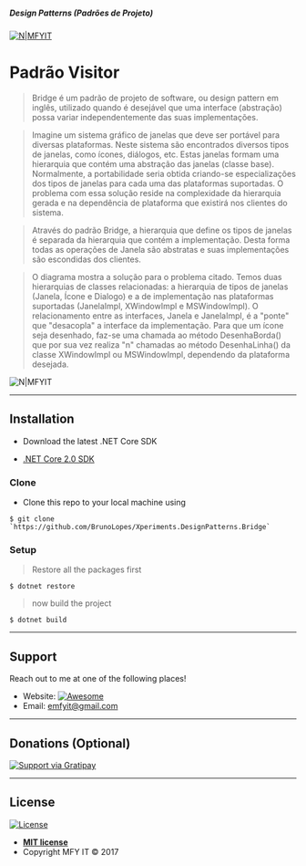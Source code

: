 ##### Design Patterns (Padrões de Projeto)     
[![N|MFYIT](https://contrib.azurewebsites.net/mfyit_card.png)](http://mfyit.azurewebsites.net) 


# Padrão Visitor 

> Bridge é um padrão de projeto de software, ou design pattern em inglês, utilizado quando é desejável que uma interface (abstração) possa variar independentemente das suas implementações.

> Imagine um sistema gráfico de janelas que deve ser portável para diversas plataformas. Neste sistema são encontrados diversos tipos de janelas, como ícones, diálogos, etc. Estas janelas formam uma hierarquia que contém uma abstração das janelas (classe base). Normalmente, a portabilidade seria obtida criando-se especializações dos tipos de janelas para cada uma das plataformas suportadas. O problema com essa solução reside na complexidade da hierarquia gerada e na dependência de plataforma que existirá nos clientes do sistema.

> Através do padrão Bridge, a hierarquia que define os tipos de janelas é separada da hierarquia que contém a implementação. Desta forma todas as operações de Janela são abstratas e suas implementações são escondidas dos clientes.

> O diagrama mostra a solução para o problema citado. Temos duas hierarquias de classes relacionadas: a hierarquia de tipos de janelas (Janela, Ícone e Dialogo) e a de implementação nas plataformas suportadas (JanelaImpl, XWindowImpl e MSWindowImpl). O relacionamento entre as interfaces, Janela e JanelaImpl, é a "ponte" que "desacopla" a interface da implementação. Para que um ícone seja desenhado, faz-se uma chamada ao método DesenhaBorda() que por sua vez realiza "n" chamadas ao método DesenhaLinha() da classe XWindowImpl ou MSWindowImpl, dependendo da plataforma desejada.

![N|MFYIT](https://upload.wikimedia.org/wikipedia/commons/c/c7/Bridge_-_2.png)

---

## Installation

- Download the latest .NET Core SDK

* [.NET Core 2.0 SDK](release-notes/download-archives/2.0.3.md)

### Clone

- Clone this repo to your local machine using
```shell
$ git clone `https://github.com/BrunoLopes/Xperiments.DesignPatterns.Bridge`
```

### Setup

> Restore all the packages first

```shell
$ dotnet restore
```

> now build the project

```shell
$ dotnet build
```
---

## Support

Reach out to me at one of the following places!

- Website:  [![Awesome](https://cdn.rawgit.com/sindresorhus/awesome/d7305f38d29fed78fa85652e3a63e154dd8e8829/media/badge.svg)](http://mfyit.azurewebsites.net)
- Email: emfyit@gmail.com

---

## Donations (Optional)

[![Support via Gratipay](https://cdn.rawgit.com/gratipay/gratipay-badge/2.3.0/dist/gratipay.png)](https://liberapay.com/brunolopes/donate)


---

## License

[![License](http://img.shields.io/:license-mit-blue.svg?style=flat-square)](http://badges.mit-license.org)

- **[MIT license](http://opensource.org/licenses/mit-license.php)**
- Copyright MFY IT © 2017  